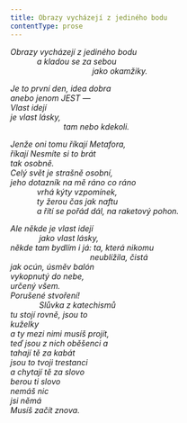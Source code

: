 ```yaml
---
title: Obrazy vycházejí z jediného bodu
contentType: prose
---
```


_Obrazy vycházejí z jediného bodu  
            a kladou se za sebou  
                                     jako okamžiky._

_Je to první den, idea dobra  
anebo jenom JEST —  
Vlast idejí  
je vlast lásky,  
                        tam nebo kdekoli._

_Jenže oni tomu říkají Metafora,  
říkají Nesmíte si to brát  
tak osobně.  
Celý svět je strašně osobní,  
jeho dotazník na mě ráno co ráno  
            vrhá kýty vzpomínek,  
            ty žerou čas jak naftu  
            a řítí se pořád dál, na raketový pohon._

_Ale někde je vlast idejí  
             jako vlast lásky,  
někde tam bydlím i já: ta, která nikomu  
                                    neublížila, čistá  
jak ocún, úsměv balón  
vykopnutý do nebe,  
určený všem.  
Porušené stvoření!  
             Slůvka z katechismů  
tu stojí rovně, jsou to  
kuželky  
a ty mezi nimi musíš projít,  
teď jsou z nich oběšenci a  
tahají tě za kabát  
jsou to tvoji trestanci  
a chytají tě za slovo  
berou ti slovo  
nemáš nic  
jsi němá  
Musíš začít znova._
